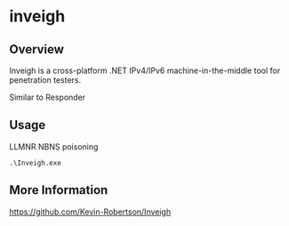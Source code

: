 # inveigh

## Overview

Inveigh is a cross-platform .NET IPv4/IPv6 machine-in-the-middle tool for penetration testers.

Similar to Responder

## Usage

LLMNR NBNS poisoning

    .\Inveigh.exe

## More Information

https://github.com/Kevin-Robertson/Inveigh